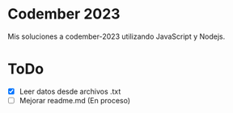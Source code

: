 # Codember 2023
Mis soluciones a codember-2023 utilizando JavaScript y Nodejs.
# ToDo
- [x] Leer datos desde archivos .txt
- [ ] Mejorar readme.md (En proceso)